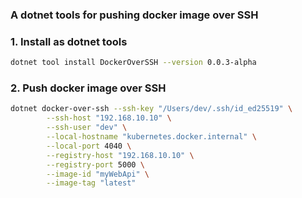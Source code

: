 ### A dotnet tools for pushing docker image over SSH


### 1. Install as dotnet tools
```sh
dotnet tool install DockerOverSSH --version 0.0.3-alpha
```

### 2. Push docker image over SSH
```sh
dotnet docker-over-ssh --ssh-key "/Users/dev/.ssh/id_ed25519" \
        --ssh-host "192.168.10.10" \
        --ssh-user "dev" \
        --local-hostname "kubernetes.docker.internal" \
        --local-port 4040 \
        --registry-host "192.168.10.10" \
        --registry-port 5000 \
        --image-id "myWebApi" \
        --image-tag "latest"
```
